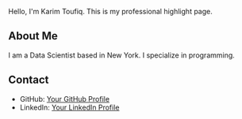 Hello, I'm Karim Toufiq. This is my professional highlight page.

## About Me

I am a Data Scientist based in New York. I specialize in programming. 

## Contact

- GitHub: [Your GitHub Profile]([https://github.com/yourusername](https://github.com/karimtoufiq13))
- LinkedIn: [Your LinkedIn Profile](https://www.linkedin.com/in/karimtoufiq13/)
